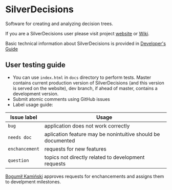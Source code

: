 # SilverDecisions

Software for creating and analyzing decision trees.

If you are a SilverDecisions user please visit project [website](http://www.silverdecisions.pl) or [Wiki](https://github.com/bkamins/SilverDecisions/wiki).

Basic technical information about SilverDecisions is provided in [Developer's Guide](https://github.com/bkamins/SilverDecisions/wiki/Developer%27s-guide)

## User testing guide

* You can use `index.html` in `docs` directory to perform tests. Master contains current production version of SilverDecisions (and this version is served on the website), dev branch, if ahead of master, contains a development version.
* Submit atomic comments using GitHub issues
* Label usage guide:

| Issue label | Usage |
| --- | --- |
| `bug` | application does not work correctly |
| `needs doc` | aplication feature may be nonintuitive should be documented |
| `enchancement` | requests for new features |
| `question` | topics not directly related to development requests |

[Bogumił Kamiński](https://github.com/bkamins) approves requests for enchancements and assigns them to develpment milestones.
